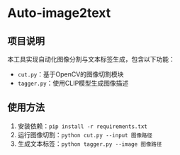 # Auto-image2text

## 项目说明
本工具实现自动化图像分割与文本标签生成，包含以下功能：
- `cut.py`：基于OpenCV的图像切割模块
- `tagger.py`：使用CLIP模型生成图像描述

## 使用方法
1. 安装依赖：`pip install -r requirements.txt`
2. 运行图像切割：`python cut.py --input 图像路径`
3. 生成文本标签：`python tagger.py --image 图像路径`